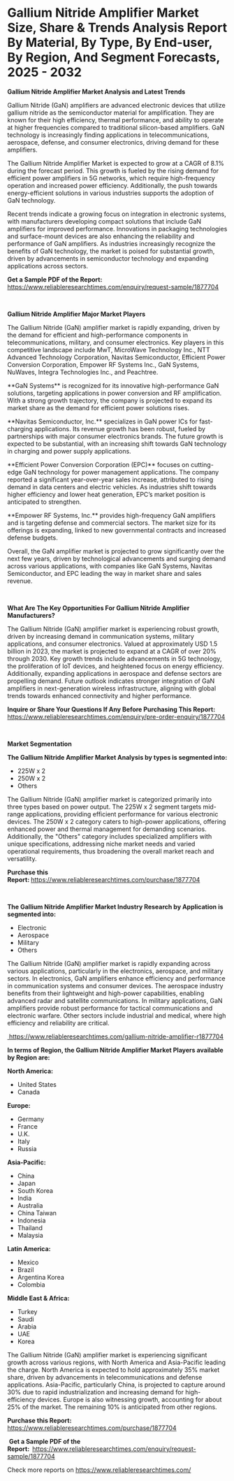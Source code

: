 <p><h1>Gallium Nitride Amplifier Market Size, Share & Trends Analysis Report By Material, By Type, By End-user, By Region, And Segment Forecasts, 2025 - 2032</h1></p><p><strong>Gallium Nitride Amplifier Market Analysis and Latest Trends</strong></p>
<p><p>Gallium Nitride (GaN) amplifiers are advanced electronic devices that utilize gallium nitride as the semiconductor material for amplification. They are known for their high efficiency, thermal performance, and ability to operate at higher frequencies compared to traditional silicon-based amplifiers. GaN technology is increasingly finding applications in telecommunications, aerospace, defense, and consumer electronics, driving demand for these amplifiers.</p><p>The Gallium Nitride Amplifier Market is expected to grow at a CAGR of 8.1% during the forecast period. This growth is fueled by the rising demand for efficient power amplifiers in 5G networks, which require high-frequency operation and increased power efficiency. Additionally, the push towards energy-efficient solutions in various industries supports the adoption of GaN technology. </p><p>Recent trends indicate a growing focus on integration in electronic systems, with manufacturers developing compact solutions that include GaN amplifiers for improved performance. Innovations in packaging technologies and surface-mount devices are also enhancing the reliability and performance of GaN amplifiers. As industries increasingly recognize the benefits of GaN technology, the market is poised for substantial growth, driven by advancements in semiconductor technology and expanding applications across sectors.</p></p>
<p><strong>Get a Sample PDF of the Report:&nbsp;</strong> <a href="https://www.reliableresearchtimes.com/enquiry/request-sample/1877704?utm_campaign=2229&utm_medium=2&utm_source=Github&utm_content=ia&utm_term=11022025&utm_id=gallium-nitride-amplifier">https://www.reliableresearchtimes.com/enquiry/request-sample/1877704</a></p>
<p>&nbsp;</p>
<p><strong>Gallium Nitride Amplifier Major Market Players</strong></p>
<p><p>The Gallium Nitride (GaN) amplifier market is rapidly expanding, driven by the demand for efficient and high-performance components in telecommunications, military, and consumer electronics. Key players in this competitive landscape include MwT, MicroWave Technology Inc., NTT Advanced Technology Corporation, Navitas Semiconductor, Efficient Power Conversion Corporation, Empower RF Systems Inc., GaN Systems, NuWaves, Integra Technologies Inc., and Peachtree.</p><p>**GaN Systems** is recognized for its innovative high-performance GaN solutions, targeting applications in power conversion and RF amplification. With a strong growth trajectory, the company is projected to expand its market share as the demand for efficient power solutions rises.</p><p>**Navitas Semiconductor, Inc.** specializes in GaN power ICs for fast-charging applications. Its revenue growth has been robust, fueled by partnerships with major consumer electronics brands. The future growth is expected to be substantial, with an increasing shift towards GaN technology in charging and power supply applications.</p><p>**Efficient Power Conversion Corporation (EPC)** focuses on cutting-edge GaN technology for power management applications. The company reported a significant year-over-year sales increase, attributed to rising demand in data centers and electric vehicles. As industries shift towards higher efficiency and lower heat generation, EPC’s market position is anticipated to strengthen.</p><p>**Empower RF Systems, Inc.** provides high-frequency GaN amplifiers and is targeting defense and commercial sectors. The market size for its offerings is expanding, linked to new governmental contracts and increased defense budgets.</p><p>Overall, the GaN amplifier market is projected to grow significantly over the next few years, driven by technological advancements and surging demand across various applications, with companies like GaN Systems, Navitas Semiconductor, and EPC leading the way in market share and sales revenue.</p></p>
<p>&nbsp;</p>
<p><strong>What Are The Key Opportunities For Gallium Nitride Amplifier Manufacturers?</strong></p>
<p><p>The Gallium Nitride (GaN) amplifier market is experiencing robust growth, driven by increasing demand in communication systems, military applications, and consumer electronics. Valued at approximately USD 1.5 billion in 2023, the market is projected to expand at a CAGR of over 20% through 2030. Key growth trends include advancements in 5G technology, the proliferation of IoT devices, and heightened focus on energy efficiency. Additionally, expanding applications in aerospace and defense sectors are propelling demand. Future outlook indicates stronger integration of GaN amplifiers in next-generation wireless infrastructure, aligning with global trends towards enhanced connectivity and higher performance.</p></p>
<p><strong>Inquire or Share Your Questions If Any Before Purchasing This Report:</strong> <a href="https://www.reliableresearchtimes.com/enquiry/pre-order-enquiry/1877704?utm_campaign=2229&utm_medium=2&utm_source=Github&utm_content=ia&utm_term=11022025&utm_id=gallium-nitride-amplifier">https://www.reliableresearchtimes.com/enquiry/pre-order-enquiry/1877704</a></p>
<p>&nbsp;</p>
<p><strong>Market Segmentation</strong></p>
<p><strong>The Gallium Nitride Amplifier Market Analysis by types is segmented into:</strong></p>
<p><ul><li>225W x 2</li><li>250W x 2</li><li>Others</li></ul></p>
<p><p>The Gallium Nitride (GaN) amplifier market is categorized primarily into three types based on power output. The 225W x 2 segment targets mid-range applications, providing efficient performance for various electronic devices. The 250W x 2 category caters to high-power applications, offering enhanced power and thermal management for demanding scenarios. Additionally, the "Others" category includes specialized amplifiers with unique specifications, addressing niche market needs and varied operational requirements, thus broadening the overall market reach and versatility.</p></p>
<p><strong>Purchase this Report:&nbsp;</strong><a href="https://www.reliableresearchtimes.com/purchase/1877704?utm_campaign=2229&utm_medium=2&utm_source=Github&utm_content=ia&utm_term=11022025&utm_id=gallium-nitride-amplifier">https://www.reliableresearchtimes.com/purchase/1877704</a></p>
<p>&nbsp;</p>
<p><strong>The Gallium Nitride Amplifier Market Industry Research by Application is segmented into:</strong></p>
<p><ul><li>Electronic</li><li>Aerospace</li><li>Military</li><li>Others</li></ul></p>
<p><p>The Gallium Nitride (GaN) amplifier market is rapidly expanding across various applications, particularly in the electronics, aerospace, and military sectors. In electronics, GaN amplifiers enhance efficiency and performance in communication systems and consumer devices. The aerospace industry benefits from their lightweight and high-power capabilities, enabling advanced radar and satellite communications. In military applications, GaN amplifiers provide robust performance for tactical communications and electronic warfare. Other sectors include industrial and medical, where high efficiency and reliability are critical.</p></p>
<p><a href="https://www.reliableresearchtimes.com/gallium-nitride-amplifier-r1877704?utm_campaign=2229&utm_medium=2&utm_source=Github&utm_content=ia&utm_term=11022025&utm_id=gallium-nitride-amplifier">&nbsp;https://www.reliableresearchtimes.com/gallium-nitride-amplifier-r1877704</a></p>
<p><strong>In terms of Region, the Gallium Nitride Amplifier Market Players available by Region are:</strong></p>
<p>
    <p> <strong> North America: </strong>
        <ul>
            <li>United States</li>
            <li>Canada</li>
        </ul>
        </p> 
    <p> <strong> Europe: </strong>
        <ul>
            <li>Germany</li>
            <li>France</li>
            <li>U.K.</li>
            <li>Italy</li>
            <li>Russia</li>
        </ul>
        </p> 
    <p> <strong> Asia-Pacific: </strong>
        <ul>
            <li>China</li>
            <li>Japan</li>
            <li>South Korea</li>
            <li>India</li>
            <li>Australia</li>
            <li>China Taiwan</li>
            <li>Indonesia</li>
            <li>Thailand</li>
            <li>Malaysia</li>
        </ul>
        </p> 
    <p> <strong> Latin America: </strong>
        <ul>
            <li>Mexico</li>
            <li>Brazil</li>
            <li>Argentina Korea</li>
            <li>Colombia</li>
        </ul>
        </p> 
    <p> <strong> Middle East & Africa: </strong>
        <ul>
            <li>Turkey</li>
            <li>Saudi</li>
            <li>Arabia</li>
            <li>UAE</li>
            <li>Korea</li>
        </ul>
    </p>
    </p>
<p><p>The Gallium Nitride (GaN) amplifier market is experiencing significant growth across various regions, with North America and Asia-Pacific leading the charge. North America is expected to hold approximately 35% market share, driven by advancements in telecommunications and defense applications. Asia-Pacific, particularly China, is projected to capture around 30% due to rapid industrialization and increasing demand for high-efficiency devices. Europe is also witnessing growth, accounting for about 25% of the market. The remaining 10% is anticipated from other regions.</p></p>
<p><strong>Purchase this Report: </strong><a href="https://www.reliableresearchtimes.com/purchase/1877704?utm_campaign=2229&utm_medium=2&utm_source=Github&utm_content=ia&utm_term=11022025&utm_id=gallium-nitride-amplifier">https://www.reliableresearchtimes.com/purchase/1877704</a></p>
<p>&nbsp;<strong>Get a Sample PDF of the Report:&nbsp;&nbsp;</strong><a href="https://www.reliableresearchtimes.com/enquiry/request-sample/1877704?utm_campaign=2229&utm_medium=2&utm_source=Github&utm_content=ia&utm_term=11022025&utm_id=gallium-nitride-amplifier">https://www.reliableresearchtimes.com/enquiry/request-sample/1877704</a></p>
<p><strong></strong></p>
<p>Check more reports on <a href="https://www.reliableresearchtimes.com/?utm_campaign=2229&utm_medium=2&utm_source=Github&utm_content=ia&utm_term=11022025&utm_id=gallium-nitride-amplifier">https://www.reliableresearchtimes.com/</a></p>
